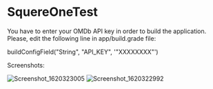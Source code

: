 # SquereOneTest

You have to enter your OMDb API key in order to build the application. Please, edit the following line in app/build.grade file:

buildConfigField("String", "API_KEY", '"XXXXXXXX"')

Screenshots:

![Screenshot_1620323005](https://user-images.githubusercontent.com/83763984/117342393-7faeda80-aea3-11eb-8b99-99990a9e7ba9.png)
![Screenshot_1620322992](https://user-images.githubusercontent.com/83763984/117342416-863d5200-aea3-11eb-84ad-5faf67077811.png)

